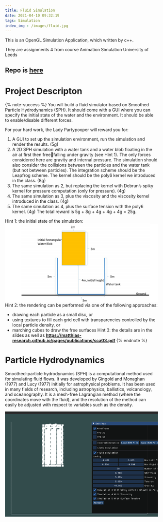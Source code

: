 ```yaml
---
title: Fluid Simulation
date: 2021-04-10 09:32:19
tags: Simulation
index_img : /images/fluid.jpg
---
```


This is an OpenGL Simulation Application, which written by c++.

They are assignments 4 from course Animation Simulation University of Leeds

## Repo is [here](https://github.com/flwmxd/Simulations)


# Project Descripton 
{% note-success %}
You will build a fluid simulator based on Smoothed 
Particle Hydrodynamics (SPH). It should come with a GUI where you can specify the initial state of the water and the environment. It should be able to enable/disable different forces. 

For your hard work, the Lady Partypooper will reward you for: 
1. A GUI to set up the simulation environment, run the simulation and render the results. (5g) 
2. A 2D SPH simulation with a water tank and a water blob floating in the air at first then freefalling under gravity (see Hint 1). The only forces considered here are gravity and internal 
pressure. The simulation should also consider the collisions between the particles and the water 
tank (but not between particles). The integration scheme should be the Leapfrog scheme. The 
kernel should be the poly6 kernel we introduced in the class. (8g) 
3. The same simulation as 2, but replacing the kernel with Debrun’s spiky kernel for pressure 
computation (only for pressure). (4g) 
4. The same simulation as 3, plus the viscosity and the viscosity kernel introduced in the class. (4g) 
5. The same simulation as 4, plus the surface tension with the poly6 kernel. (4g) 
The total reward is 5g + 8g + 4g + 4g + 4g = 25g. 

Hint 1: the initial state of the simulation: 
![fluid](/images/fluid/1.png)
Hint 2: the rendering can be performed via one of the following approaches: 
* drawing each particle as a small disc, or 
* using textures to fill each grid cell with transparencies controlled by the local particle density, or 
* marching cubes to draw the free surfaces 
Hint 3: the details are in the slides as well as **https://matthias-research.github.io/pages/publications/sca03.pdf**
{% endnote %}

# Particle Hydrodynamics

Smoothed-particle hydrodynamics (SPH) is a computational method used for simulating fluid flows. It was developed by Gingold and Monaghan (1977) and Lucy (1977) initially for astrophysical problems. It has been used in many fields of research, including astrophysics, ballistics, volcanology, and oceanography. It is a mesh-free Lagrangian method (where the coordinates move with the fluid), and the resolution of the method can easily be adjusted with respect to variables such as the density.




![ffd2d](/images/fluid.gif)
